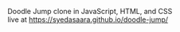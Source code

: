 Doodle Jump clone in JavaScript, HTML, and CSS
<br>
 live at https://syedasaara.github.io/doodle-jump/

